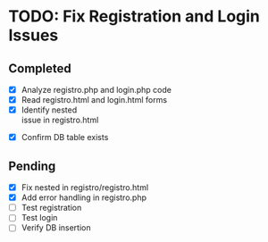 # TODO: Fix Registration and Login Issues

## Completed
- [x] Analyze registro.php and login.php code
- [x] Read registro.html and login.html forms
- [x] Identify nested <form> issue in registro.html
- [x] Confirm DB table exists

## Pending
- [x] Fix nested <form> in registro/registro.html
- [x] Add error handling in registro.php
- [ ] Test registration
- [ ] Test login
- [ ] Verify DB insertion

